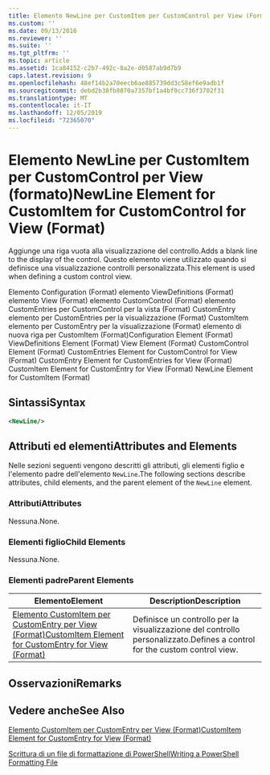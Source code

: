 ```yaml
---
title: Elemento NewLine per CustomItem per CustomControl per View (Format) | Microsoft Docs
ms.custom: ''
ms.date: 09/13/2016
ms.reviewer: ''
ms.suite: ''
ms.tgt_pltfrm: ''
ms.topic: article
ms.assetid: 1ca84152-c2b7-492c-8a2e-d0587ab9d7b9
caps.latest.revision: 9
ms.openlocfilehash: 48ef14b2a70eecb6ae885739dd3c58ef6e9adb1f
ms.sourcegitcommit: debd2b38fb8070a7357bf1a4bf9cc736f3702f31
ms.translationtype: MT
ms.contentlocale: it-IT
ms.lasthandoff: 12/05/2019
ms.locfileid: "72365070"
---
```

# <a name="newline-element-for-customitem-for-customcontrol-for-view-format"></a><span data-ttu-id="54c1f-102">Elemento NewLine per CustomItem per CustomControl per View (formato)</span><span class="sxs-lookup"><span data-stu-id="54c1f-102">NewLine Element for CustomItem for CustomControl for View (Format)</span></span>

<span data-ttu-id="54c1f-103">Aggiunge una riga vuota alla visualizzazione del controllo.</span><span class="sxs-lookup"><span data-stu-id="54c1f-103">Adds a blank line to the display of the control.</span></span> <span data-ttu-id="54c1f-104">Questo elemento viene utilizzato quando si definisce una visualizzazione controlli personalizzata.</span><span class="sxs-lookup"><span data-stu-id="54c1f-104">This element is used when defining a custom control view.</span></span>

<span data-ttu-id="54c1f-105">Elemento Configuration (Format) elemento ViewDefinitions (Format) elemento View (Format) elemento CustomControl (Format) elemento CustomEntries per CustomControl per la vista (Format) CustomEntry elemento per CustomEntries per la visualizzazione (Format) CustomItem elemento per CustomEntry per la visualizzazione (Format) elemento di nuova riga per CustomItem (Format)</span><span class="sxs-lookup"><span data-stu-id="54c1f-105">Configuration Element (Format) ViewDefinitions Element (Format) View Element (Format) CustomControl Element (Format) CustomEntries Element for CustomControl for View (Format) CustomEntry Element for CustomEntries for View (Format) CustomItem Element for CustomEntry for View (Format) NewLine Element for CustomItem (Format)</span></span>

## <a name="syntax"></a><span data-ttu-id="54c1f-106">Sintassi</span><span class="sxs-lookup"><span data-stu-id="54c1f-106">Syntax</span></span>

```xml
<NewLine/>
```

## <a name="attributes-and-elements"></a><span data-ttu-id="54c1f-107">Attributi ed elementi</span><span class="sxs-lookup"><span data-stu-id="54c1f-107">Attributes and Elements</span></span>

<span data-ttu-id="54c1f-108">Nelle sezioni seguenti vengono descritti gli attributi, gli elementi figlio e l'elemento padre dell'elemento `NewLine`.</span><span class="sxs-lookup"><span data-stu-id="54c1f-108">The following sections describe attributes, child elements, and the parent element of the `NewLine` element.</span></span>

### <a name="attributes"></a><span data-ttu-id="54c1f-109">Attributi</span><span class="sxs-lookup"><span data-stu-id="54c1f-109">Attributes</span></span>

<span data-ttu-id="54c1f-110">Nessuna.</span><span class="sxs-lookup"><span data-stu-id="54c1f-110">None.</span></span>

### <a name="child-elements"></a><span data-ttu-id="54c1f-111">Elementi figlio</span><span class="sxs-lookup"><span data-stu-id="54c1f-111">Child Elements</span></span>

<span data-ttu-id="54c1f-112">Nessuna.</span><span class="sxs-lookup"><span data-stu-id="54c1f-112">None.</span></span>

### <a name="parent-elements"></a><span data-ttu-id="54c1f-113">Elementi padre</span><span class="sxs-lookup"><span data-stu-id="54c1f-113">Parent Elements</span></span>

|<span data-ttu-id="54c1f-114">Elemento</span><span class="sxs-lookup"><span data-stu-id="54c1f-114">Element</span></span>|<span data-ttu-id="54c1f-115">Description</span><span class="sxs-lookup"><span data-stu-id="54c1f-115">Description</span></span>|
|-------------|-----------------|
|[<span data-ttu-id="54c1f-116">Elemento CustomItem per CustomEntry per View (Format)</span><span class="sxs-lookup"><span data-stu-id="54c1f-116">CustomItem Element for CustomEntry for View (Format)</span></span>](./customitem-element-for-customentry-for-customcontrol-for-view-format.md)|<span data-ttu-id="54c1f-117">Definisce un controllo per la visualizzazione del controllo personalizzato.</span><span class="sxs-lookup"><span data-stu-id="54c1f-117">Defines a control for the custom control view.</span></span>|

## <a name="remarks"></a><span data-ttu-id="54c1f-118">Osservazioni</span><span class="sxs-lookup"><span data-stu-id="54c1f-118">Remarks</span></span>

## <a name="see-also"></a><span data-ttu-id="54c1f-119">Vedere anche</span><span class="sxs-lookup"><span data-stu-id="54c1f-119">See Also</span></span>

[<span data-ttu-id="54c1f-120">Elemento CustomItem per CustomEntry per View (Format)</span><span class="sxs-lookup"><span data-stu-id="54c1f-120">CustomItem Element for CustomEntry for View (Format)</span></span>](./customitem-element-for-customentry-for-customcontrol-for-view-format.md)

[<span data-ttu-id="54c1f-121">Scrittura di un file di formattazione di PowerShell</span><span class="sxs-lookup"><span data-stu-id="54c1f-121">Writing a PowerShell Formatting File</span></span>](./writing-a-powershell-formatting-file.md)

